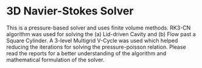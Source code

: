 # 3D Navier-Stokes Solver
This is a pressure-based solver and uses finite volume methods. RK3-CN algorithm was used for solving the (a) Lid-driven Cavity and (b) Flow past a Square Cylinder. A 3-level Multigrid V-Cycle was used which helped reducing the iterations for solving the pressure-poisson relation.
Please read the reports for a better understanding of the algorithm and mathematical formulation of the solver.
